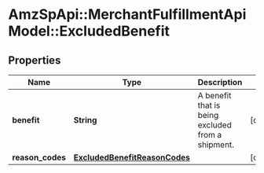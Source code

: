 # AmzSpApi::MerchantFulfillmentApiModel::ExcludedBenefit

## Properties
Name | Type | Description | Notes
------------ | ------------- | ------------- | -------------
**benefit** | **String** | A benefit that is being excluded from a shipment. | [optional] 
**reason_codes** | [**ExcludedBenefitReasonCodes**](ExcludedBenefitReasonCodes.md) |  | [optional] 

